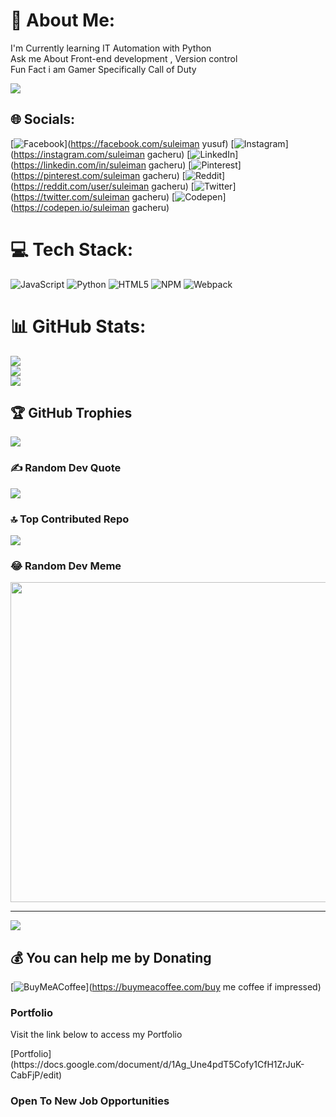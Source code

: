 # 💫 About Me:
I'm Currently learning IT Automation with Python<br>Ask  me About Front-end development , Version  control<br>Fun Fact i am Gamer Specifically Call of Duty

<img src="https://cdn.dribbble.com/users/1162077/screenshots/3848914/programmer.gif">

## 🌐 Socials:
[![Facebook](https://img.shields.io/badge/Facebook-%231877F2.svg?logo=Facebook&logoColor=white)](https://facebook.com/suleiman yusuf) [![Instagram](https://img.shields.io/badge/Instagram-%23E4405F.svg?logo=Instagram&logoColor=white)](https://instagram.com/suleiman gacheru) [![LinkedIn](https://img.shields.io/badge/LinkedIn-%230077B5.svg?logo=linkedin&logoColor=white)](https://linkedin.com/in/suleiman gacheru) [![Pinterest](https://img.shields.io/badge/Pinterest-%23E60023.svg?logo=Pinterest&logoColor=white)](https://pinterest.com/suleiman gacheru) [![Reddit](https://img.shields.io/badge/Reddit-%23FF4500.svg?logo=Reddit&logoColor=white)](https://reddit.com/user/suleiman gacheru) [![Twitter](https://img.shields.io/badge/Twitter-%231DA1F2.svg?logo=Twitter&logoColor=white)](https://twitter.com/suleiman gacheru) [![Codepen](https://img.shields.io/badge/Codepen-000000?style=for-the-badge&logo=codepen&logoColor=white)](https://codepen.io/suleiman gacheru) 

# 💻 Tech Stack:
![JavaScript](https://img.shields.io/badge/javascript-%23323330.svg?style=for-the-badge&logo=javascript&logoColor=%23F7DF1E) ![Python](https://img.shields.io/badge/python-3670A0?style=for-the-badge&logo=python&logoColor=ffdd54) ![HTML5](https://img.shields.io/badge/html5-%23E34F26.svg?style=for-the-badge&logo=html5&logoColor=white) ![NPM](https://img.shields.io/badge/NPM-%23000000.svg?style=for-the-badge&logo=npm&logoColor=white) ![Webpack](https://img.shields.io/badge/webpack-%238DD6F9.svg?style=for-the-badge&logo=webpack&logoColor=black)

# 📊 GitHub Stats:
![](https://github-readme-stats.vercel.app/api?username=hetrox8&theme=radical&hide_border=false&include_all_commits=true&count_private=true)<br/>
![](https://github-readme-streak-stats.herokuapp.com/?user=hetrox8&theme=radical&hide_border=false)<br/>
![](https://github-readme-stats.vercel.app/api/top-langs/?username=hetrox8&theme=radical&hide_border=false&include_all_commits=true&count_private=true&layout=compact)

## 🏆 GitHub Trophies
![](https://github-profile-trophy.vercel.app/?username=hetrox8&theme=radical&no-frame=false&no-bg=false&margin-w=4)

### ✍️ Random Dev Quote
![](https://quotes-github-readme.vercel.app/api?type=horizontal&theme=radical)

### 🔝 Top Contributed Repo
![](https://github-contributor-stats.vercel.app/api?username=hetrox8&limit=5&theme=dracula&combine_all_yearly_contributions=true)

### 😂 Random Dev Meme
<img src="https://rm.up.railway.app/" width="512px"/>

---
[![](https://visitcount.itsvg.in/api?id=hetrox8&icon=5&color=5)](https://visitcount.itsvg.in)

  ## 💰 You can help me by Donating
  [![BuyMeACoffee](https://img.shields.io/badge/Buy%20Me%20a%20Coffee-ffdd00?style=for-the-badge&logo=buy-me-a-coffee&logoColor=black)](https://buymeacoffee.com/buy me coffee if impressed) 
### Portfolio
<p>Visit the link below to access my Portfolio</p>
[Portfolio](https://docs.google.com/document/d/1Ag_Une4pdT5Cofy1CfH1ZrJuK-CabFjP/edit)

  
### Open To New Job Opportunities

  
<!-- Proudly created with GPRM ( https://gprm.itsvg.in ) -->
